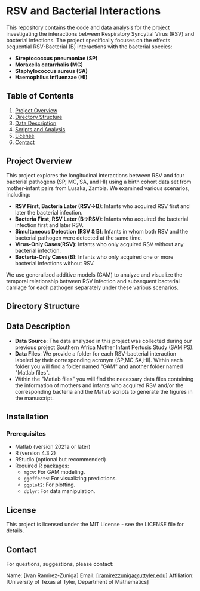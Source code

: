 # RSV and Bacterial Interactions

This repository contains the code and data analysis for the project investigating the interactions between Respiratory Syncytial Virus (RSV) and bacterial infections. The project specifically focuses on the effects sequential RSV-Bacterial (B) interactions with the bacterial species:
- **Streptococcus pneumoniae (SP)**
- **Moraxella catarrhalis (MC)**
- **Staphylococcus aureus (SA)**
- **Haemophilus influenzae (HI)**

## Table of Contents
1. [Project Overview](#project-overview)
2. [Directory Structure](#directory-structure)
3. [Data Description](#data-description)
6. [Scripts and Analysis](#scripts-and-analysis)
9. [License](#license)
10. [Contact](#contact)

## Project Overview
This project explores the longitudinal interactions between RSV and four bacterial pathogens (SP, MC, SA, and HI) using a birth cohort data set from mother-infant pairs from Lusaka, Zambia. We examined various scenarios, including:
- **RSV First, Bacteria Later (RSV->B)**: Infants who acquired RSV first and later the bacterial infection.
- **Bacteria First, RSV Later (B->RSV)**: Infants who acquired the bacterial infection first and later RSV.
- **Simultaneous Detection (RSV & B)**: Infants in whom both RSV and the bacterial pathogen were detected at the same time.
- **Virus-Only Cases(RSV)**: Infants who only acquired RSV without any bacterial infection.
- **Bacteria-Only Cases(B)**: Infants who only acquired one or more bacterial infections without RSV.

We use generalized additive models (GAM) to analyze and visualize the temporal relationship between RSV infection and subsequent bacterial carriage for each pathogen separately under these various scenarios.

## Directory Structure



## Data Description
- **Data Source**: The data analyzed in this project was collected during our previous project Southern Africa Mother Infant Pertusis Study (SAMIPS).
- **Data Files**: We provide a folder for each RSV-bacterial interaction labeled by their corresponding acronym (SP,MC,SA,HI). Within each folder you will find a folder named "GAM" and another folder named "Matlab files".  
- Within the "Matlab files" you will find the necessary data files containing the information of mothers and infants who acquired RSV and/or the corresponding bacteria and the Matlab scripts to generate the figures in the manuscript. 

## Installation
### Prerequisites
- Matlab (version 2021a or later)
- R (version 4.3.2)
- RStudio (optional but recommended)
- Required R packages:
  - `mgcv`: For GAM modeling.
  - `ggeffects`: For visualizing predictions.
  - `ggplot2`: For plotting.
  - `dplyr`: For data manipulation.

## License
This project is licensed under the MIT License - see the LICENSE file for details.

## Contact

For questions, suggestions, please contact:

Name: [Ivan Ramirez-Zuniga]
Email: [iramirezzuniga@uttyler.edu]
Affiliation: [University of Texas at Tyler, Department of Mathematics]

